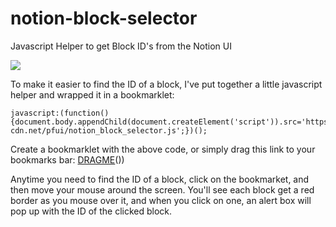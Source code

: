 # notion-block-selector

Javascript Helper to get Block ID's from the Notion UI

![](http://groovy.globi.ca/img/20191125-60cd252e3b327cdd50339f9ca450274e.png)

To make it easier to find the ID of a block, I've put together a little javascript helper and wrapped it in a bookmarklet:

    javascript:(function(){document.body.appendChild(document.createElement('script')).src='https://procfuwidgets.b-cdn.net/pfui/notion_block_selector.js';})();

Create a bookmarklet with the above code, or simply drag this link to your bookmarks bar: [DRAGME](https://procfuwidgets.b-cdn.net/pfui/notion_block_selector.js';})())

Anytime you need to find the ID of a block, click on the bookmarket, and then move your mouse around the screen. You'll see each block get a red border as you mouse over it, and when you click on one, an alert box will pop up with the ID of the clicked block.

